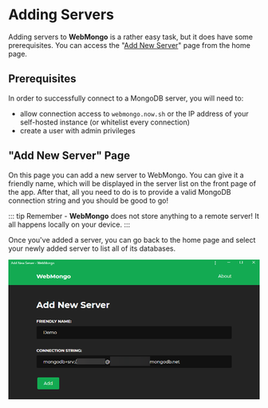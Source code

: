 # Adding Servers

Adding servers to **WebMongo** is a rather easy task, but it does have some
prerequisites. You can access the "[Add New Server][add-new-server]" page from
the home page.

## Prerequisites

In order to successfully connect to a MongoDB server, you will need to:

- allow connection access to `webmongo.now.sh` or the IP address of your
self-hosted instance (or whitelist every connection)
- create a user with admin privileges

## "Add New Server" Page

On this page you can add a new server to WebMongo. You can give it a friendly
name, which will be displayed in the server list on the front page of the app.
After that, all you need to do is to provide a valid MongoDB connection string
and you should be good to go!

::: tip
Remember - **WebMongo** does not store anything to a remote server! It all
happens locally on your device.
:::

Once you've added a server, you can go back to the home page and select your
newly added server to list all of its databases.

![Add Server page](./images/add-server.png)

[add-new-server]: https://webmongo.now.sh/new "Open in the production app"
